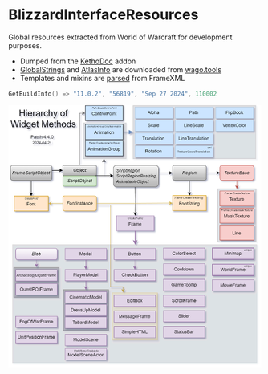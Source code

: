 # BlizzardInterfaceResources
Global resources extracted from World of Warcraft for development purposes.
* Dumped from the [KethoDoc](https://github.com/Ketho/KethoDoc) addon
* [GlobalStrings](https://github.com/Ketho/WowpediaDoc/blob/master/Projects/UpdateResources/GlobalStrings.lua) and [AtlasInfo](https://github.com/Ketho/WowpediaDoc/blob/master/Projects/UpdateResources/AtlasInfo.lua) are downloaded from [wago.tools](https://wago.tools/db2/GlobalStrings)
* Templates and mixins are [parsed](https://github.com/Ketho/WowpediaDoc/blob/master/Projects/DumbXmlParser/DumbXmlParser.lua) from FrameXML
```lua
GetBuildInfo() => "11.0.2", "56819", "Sep 27 2024", 110002
```
![](https://raw.githubusercontent.com/Ketho/BlizzardInterfaceResources/mainline/Resources/WidgetHierarchy.png)
